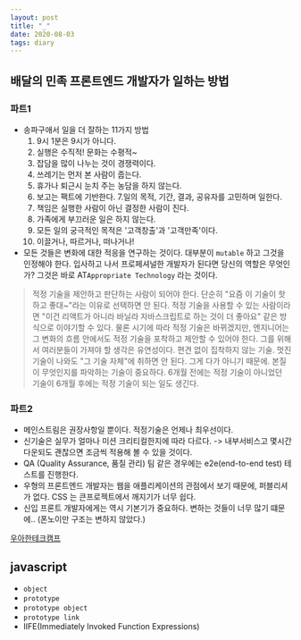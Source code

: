 ```yaml
---
layout: post
title: "_"
date: 2020-08-03
tags: diary
---
```


## 배달의 민족 프론트엔드 개발자가 일하는 방법
### 파트1
* 송파구애서 일을 더 잘하는 11가지 방법
  1. 9시 1분은 9시가 아니다.
  2. 실행은 수직적! 문화는 수평적~
  3. 잡담을 많이 나누는 것이 경쟁력이다.
  4. 쓰레기는 먼저 본 사람이 줍는다.
  5. 휴가나 퇴근시 눈치 주는 농담을 하지 않는다.
  6. 보고는 팩트에 기반한다.
  7.일의 목적, 기간, 결과, 공유자를 고민하며 일한다.
  8. 책임은 실행한 사람이 아닌 결정한 사람이 진다.
  9. 가족에게 부끄러운 일은 하지 않는다.
  10. 모든 일의  궁극적인 목적은 '고객창출'과 '고객만족'이다.
  11. 이끌거나, 따르거나, 떠나거나!
* 모든 것들은 변화에 대한 적응을 연구하는 것이다. 대부분이 `mutable` 하고 그것을 인정해야 한다. 입사하고 나서 프로페셔널한 개발자가 된다면 당신의 역할은 무엇인가? 그것은 바로 AT`Appropriate Technology` 라는 것이다.
> 적정 기술을 제안하고 판단하는 사람이 되어야 한다. 단순히 "요즘 이 기술이 핫하고 좋대~"라는 이유로 선택하면 안 된다. 적정 기술을 사용할 수 있는 사람이라면 "이건 리액트가 아니라 바닐라 자바스크립트로 하는 것이 더 좋아요" 같은 방식으로 이야기할 수 있다. 물론 시기에 따라 적정 기술은 바뀌겠지만, 엔지니어는 그 변화의 흐름 안에서도 적정 기술을 포착하고 제안할 수 있어야 한다. 그를 위해서 여러분들이 가져야 할 생각은 유연성이다. 편견 없이 집착하지 않는 기술. 멋진 기술이 나와도 "그 기술 자체"에 취하면 안 된다. 그게 다가 아니기 때문에. 본질이 무엇인지를 파악하는 기술이 중요하다. 6개월 전에는 적정 기술이 아니었던 기술이 6개월 후에는 적정 기술이 되는 일도 생긴다.

### 파트2
* 메인스트림은 권장사항일 뿐이다. 적정기술은 언제나 최우선이다.
* 신기술은 실무가 얼마나 미션 크리티컬한지에 따라 다르다. -> 내부서비스고 몇시간 다운되도 괜찮으면 조금씩 적용해 볼 수 있을 것이다.
* QA (Quality Assurance, 품질 관리) 팀 같은 경우에는 e2e(end-to-end test) 테스트를 진행한다.
* 우형의 프론트엔드 개발자는 웹을 애플리케이션의 관점에서 보기 때문에, 퍼블리셔가 없다. CSS 는 큰프로젝트에서 깨지기가 너무 쉽다.
* 신입 프론트 개발자에게는 역시 기본기가 중요하다. 변하는 것들이 너무 많기 떄문에.. (폰노이만 구조는 변하지 않았다.)

[우아한테크캠프](https://velog.io/@anaclumos/%EB%B0%B0%EB%8B%AC%EC%9D%98%EB%AF%BC%EC%A1%B1-%ED%94%84%EB%A1%A0%ED%8A%B8%EC%97%94%EB%93%9C-%EA%B0%9C%EB%B0%9C%EC%9E%90%EA%B0%80-%EC%9D%BC%ED%95%98%EB%8A%94-%EB%B0%A9%EB%B2%95-Part-1-%EB%B0%9C%ED%91%9C)

## javascript
- `object`
- `prototype`
- `prototype object`
- `prototype link`
- IIFE(Immediately Invoked Function Expressions)

